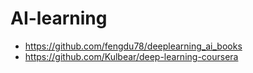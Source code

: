# AI-learning

- <https://github.com/fengdu78/deeplearning_ai_books>
- <https://github.com/Kulbear/deep-learning-coursera>
